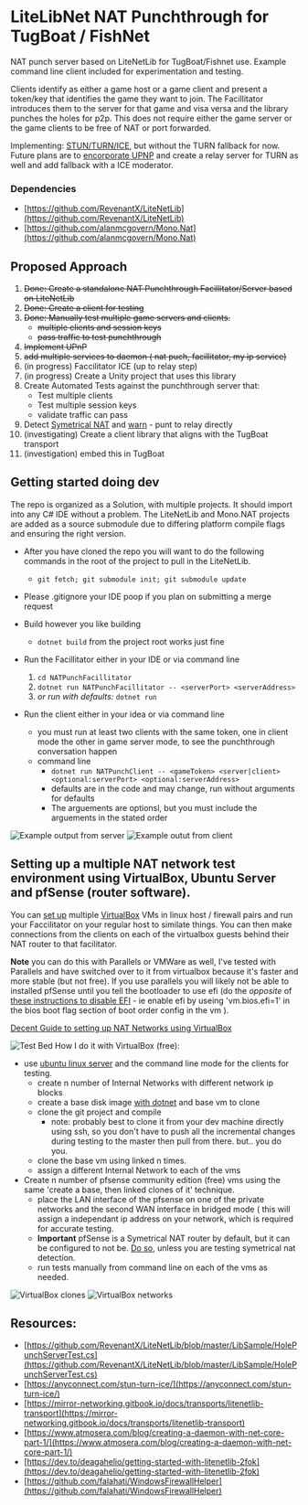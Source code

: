 # LiteLibNet NAT Punchthrough for TugBoat / FishNet

NAT punch server based on LiteNetLib for TugBoat/Fishnet use.  Example command line client included for experimentation and testing.

Clients identify as either a game host or a game client and present a token/key that identifies the game they want to join.  The Facillitator introduces them to the server for that game and visa versa and the library punches the holes for p2p.  This does not require either the game server or the game clients to be free of NAT or port forwarded.

Implementing: [STUN/TURN/ICE](https://anyconnect.com/stun-turn-ice/), but without the TURN fallback for now.  Future plans are to [encorporate UPNP](https://github.com/lontivero/Open.NAT) and create a relay server for TURN as well and add fallback with a ICE moderator.

### Dependencies
- [https://github.com/RevenantX/LiteNetLib](https://github.com/RevenantX/LiteNetLib)
- [https://github.com/alanmcgovern/Mono.Nat](https://github.com/alanmcgovern/Mono.Nat)
## Proposed Approach

1. <del>Done: Create a standalone NAT Punchthrough Facillitator/Server based on LiteNetLib</del>
1. <del>Done: Create a client for testing</del>
1. <del>Done: Manually test multiple game servers and clients.</del>
	- <del>multiple clients and session keys</del>
	- <del>pass traffic to test punchthrough</del>
1. <del>Implement UPnP</del>
1. <del>add multiple services to daemon ( nat puch, facillitator, my ip service)</del>
1. (in progress) Faccilitator ICE (up to relay step)
1. (in progress) Create a Unity project that uses this library
1. Create Automated Tests against the punchthrough server that:
	- Test multiple clients
	- Test multiple session keys
	- validate traffic can pass
1. Detect [Symetrical NAT](https://webrtchacks.com/symmetric-nat/) and [warn](https://www.aligrant.com/web/blog/2017-01-05_pfsense_nat_traversal_and_games) - punt to relay directly
1. (investigating) Create a client library that aligns with the TugBoat transport
1. (investigation) embed this in TugBoat

## Getting started doing dev

The repo is organized as a Solution, with multiple projects.  It should import into any C# IDE without a problem.  The LiteNetLib and Mono.NAT projects are added as a source submodule due to differing platform compile flags and ensuring the right version.

- After you have cloned the repo you will want to do the following commands in the root of the project to pull in the LiteNetLib.
	- ```git fetch; git submodule init; git submodule update```
- Please .gitignore your IDE poop if you plan on submitting a merge request
- Build however you like building 
	- ```dotnet build``` from the project root works just fine
- Run the Facillitator either in your IDE or via command line
	1. ```cd NATPunchFacillitator```
	1. ```dotnet run NATPunchFacillitator -- <serverPort> <serverAddress>```
	1. *or run with defaults:* ```dotnet run```

- Run the client either in your idea or via command line
	- you must run at least two clients with the same token, one in client mode the other in game server mode, to see the punchthrough conversation happen
	- command line 
		- ```dotnet run NATPunchClient -- <gameToken> <server|client> <optional:serverPort> <optional:serverAddress>```
		- defaults are in the code and may change, run without arguments for defaults
		- The arguements are optionsl, but you must include the arguements in the stated order

![Example output from server](images/Facillitator-example.png)
![Example outut from client](images/Client-example.png)


## Setting up a multiple NAT network test environment using VirtualBox, Ubuntu Server and pfSense (router software).


You can [set up](https://www.nakivo.com/blog/virtualbox-network-setting-guide/) multiple [VirtualBox](https://www.oracle.com/virtualization/virtualbox/) VMs in linux host / firewall pairs and run your Faccilitator on your regular host to similate things.  You can then make connections from the clients on each of the virtualbox guests behind their NAT router to that facilitator. 

**Note** you can do this with Parallels or VMWare as well, I've tested with Parallels and have switched over to it from virtualbox because it's faster and more stable (but not free). If you use parallels you will likely not be able to installed pfSense until you tell the bootloader to use efi (do the _opposite_ of [these instructions to disable EFI](https://kb.parallels.com/en/122735) - ie enable efi by useing 'vm.bios.efi=1' in the bios boot flag section of boot order config in the vm ).

[Decent Guide to setting up NAT Networks using VirtualBox](https://www.techbeatly.com/how-to-create-and-use-natnetwork-in-virtualbox/)

![Test Bed](images/testbed.png)
How I do it with VirtualBox (free):

- use [ubuntu linux server](https://ubuntu.com/download/server) and the command line mode for the clients for testing.
	- create n number of Internal Networks with different network ip blocks
	- create a base disk image [with dotnet](https://docs.microsoft.com/en-us/dotnet/core/install/linux-ubuntu#2204) and base vm to clone
	- clone the git project and compile
		- note: probably best to clone it from your dev machine directly using ssh, so you don't have to push all the incremental changes during testing to the master then pull from there.  but.. you do you.
	- clone the base vm using linked n times.
	- assign a different Internal Network to each of the vms
- Create n number of pfsense community edition (free) vms using the same 'create a base, then linked clones of it' technique.
	- place the LAN interface of the pfsense on one of the private networks and the second WAN interface in bridged mode ( this will assign a independant ip address on your network, which is required for accurate testing.
	- **Important** pfSense is a Symetrical NAT router by default, but it can be configured to not be. [Do so](https://www.aligrant.com/web/blog/2017-01-05_pfsense_nat_traversal_and_games), unless you are testing symetrical nat detection.
	- run tests manually from command line on each of the vms as needed.

![VirtualBox clones](images/VirtualBox-clones.png)
![VirtualBox networks](images/VirtualBox-networks.png)


	
## Resources:
- [https://github.com/RevenantX/LiteNetLib/blob/master/LibSample/HolePunchServerTest.cs](https://github.com/RevenantX/LiteNetLib/blob/master/LibSample/HolePunchServerTest.cs)
- [https://anyconnect.com/stun-turn-ice/](https://anyconnect.com/stun-turn-ice/)
- [https://mirror-networking.gitbook.io/docs/transports/litenetlib-transport](https://mirror-networking.gitbook.io/docs/transports/litenetlib-transport)
- [https://www.atmosera.com/blog/creating-a-daemon-with-net-core-part-1/](https://www.atmosera.com/blog/creating-a-daemon-with-net-core-part-1/)
- [https://dev.to/deagahelio/getting-started-with-litenetlib-2fok](https://dev.to/deagahelio/getting-started-with-litenetlib-2fok)
- [https://github.com/falahati/WindowsFirewallHelper](https://github.com/falahati/WindowsFirewallHelper)
